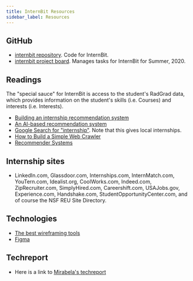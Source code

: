 ```yaml
---
title: InternBit Resources
sidebar_label: Resources
---
```


## GitHub

  * [internbit repository](https://github.com/radgrad/internbit). Code for InternBit.
  * [internbit project board](https://github.com/radgrad/internbit/projects/1). Manages tasks for InternBit for Summer, 2020.

## Readings

The "special sauce" for InternBit is access to the student's RadGrad data, which provides information on the student's skills (i.e. Courses) and interests (i.e. Interests).

  * [Building an internship recommendation system](https://medium.com/@ishannangia/building-an-internship-recommendation-system-i-introduction-8ab428131483)
  * [An AI-based recommendation system](https://techxplore.com/news/2019-03-ai-based-internship-placements.html)
  * [Google Search for "internship"](https://www.google.com/search?q=internship). Note that this gives local internships.
  * [How to Build a Simple Web Crawler](https://towardsdatascience.com/how-to-build-a-simple-web-crawler-66082fc82470)
  * [Recommender Systems](https://builtin.com/data-science/recommender-systems)
## Internship sites

  * LinkedIn.com, Glassdoor.com, Internships.com, InternMatch.com, YouTern.com, Idealist.org, CoolWorks.com, Indeed.com, ZipRecruiter.com, SimplyHired.com, Careershift.com, USAJobs.gov, Experience.com, Handshake.com, StudentOpportunityCenter.com, and of course the NSF REU Site Directory.

## Technologies
  * [The best wireframing tools](https://www.integromat.com/en/blog/best-wireframing-tools/)
  * [Figma](https://www.figma.com/)


## Techreport

* Here is a link to [Mirabela's techreport](https://drive.google.com/file/d/1qUq1_BrxXDhRUjrnlIuYj_tRSX2IY8db/view?usp=sharing)
